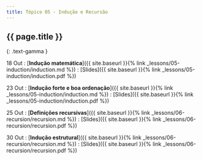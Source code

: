```yaml
---
title: Tópico 05 - Indução e Recursão
---
```


## {{ page.title }}
{: .text-gamma }

18 Out
: [**Indução matemática**]({{ site.baseurl }}{% link _lessons/05-induction/induction.md %})
  : [Slides]({{ site.baseurl }}{% link _lessons/05-induction/induction.pdf %})

23 Out
: [**Indução forte e boa ordenação**]({{ site.baseurl }}{% link _lessons/05-induction/induction.md %})
  : [Slides]({{ site.baseurl }}{% link _lessons/05-induction/induction.pdf %})

25 Out
: [**Definições recursivas**]({{ site.baseurl }}{% link _lessons/06-recursion/recursion.md %})
  : [Slides]({{ site.baseurl }}{% link _lessons/06-recursion/recursion.pdf %})

30 Out
: [**Indução estrutural**]({{ site.baseurl }}{% link _lessons/06-recursion/recursion.md %})
  : [Slides]({{ site.baseurl }}{% link _lessons/06-recursion/recursion.pdf %})
